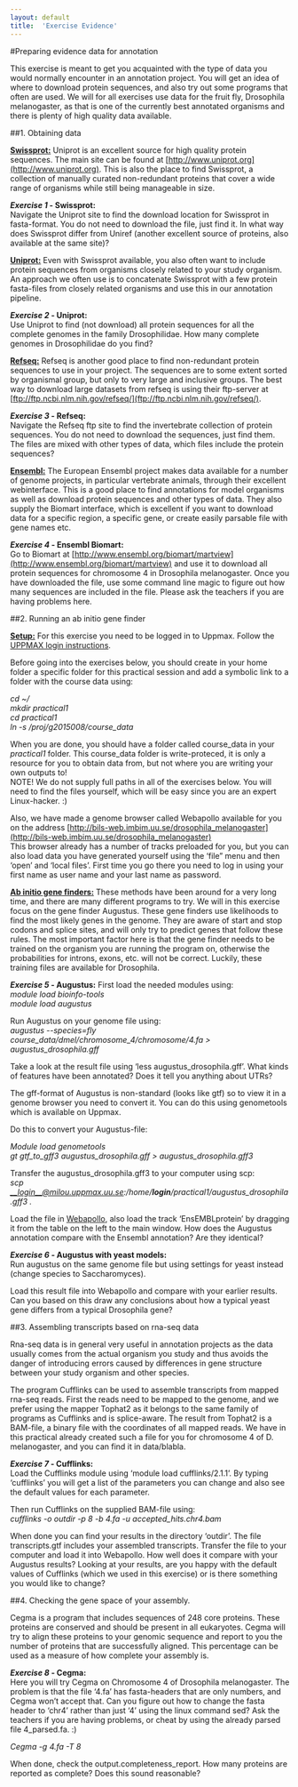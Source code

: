 ```yaml
---
layout: default
title:  'Exercise Evidence'
---
```


#Preparing evidence data for annotation

This exercise is meant to get you acquainted with the type of data you would normally encounter in an annotation project. You will get an idea of where to download protein sequences, and also try out some programs that often are used. We will for all exercises use data for the fruit fly, Drosophila melanogaster, as that is one of the currently best annotated organisms and there is plenty of high quality data available.

##1. Obtaining data

<u>**Swissprot:**</u> Uniprot is an excellent source for high quality protein sequences. The main site can be found at [http://www.uniprot.org](http://www.uniprot.org). This is also the place to find Swissprot, a collection of manually curated non-redundant proteins that cover a wide range of organisms while still being manageable in size.

**_Exercise 1_ - Swissprot:**  
Navigate the Uniprot site to find the download location for Swissprot in fasta-format. You do not need to download the file, just find it. In what way does Swissprot differ from Uniref (another excellent source of proteins, also available at the same site)?

<u>**Uniprot:**</u> Even with Swissprot available, you also often want to include protein sequences from organisms closely related to your study organism. An approach we often use is to concatenate Swissprot with a few protein fasta-files from closely related organisms and use this in our annotation pipeline.

**_Exercise 2_ - Uniprot:**  
Use Uniprot to find (not download) all protein sequences for all the complete genomes in the family Drosophilidae. How many complete genomes in Drosophilidae do you find?

<u>**Refseq:**</u> Refseq is another good place to find non-redundant protein sequences to use in your project. The sequences are to some extent sorted by organismal group, but only to very large and inclusive groups. The best way to download large datasets from refseq is using their ftp-server at [ftp://ftp.ncbi.nlm.nih.gov/refseq/](ftp://ftp.ncbi.nlm.nih.gov/refseq/).

**_Exercise 3_ - Refseq:**  
Navigate the Refseq ftp site to find the invertebrate collection of protein sequences. You do not need to download the sequences, just find them. The files are mixed with other types of data, which files include the protein sequences?

<u>**Ensembl:**</u> The European Ensembl project makes data available for a number of genome projects, in particular vertebrate animals, through their excellent webinterface. This is a good place to find annotations for model organisms as well as download protein sequences and other types of data. They also supply the Biomart interface, which is excellent if you want to download data for a specific region, a specific gene, or create easily parsable file with gene names etc.

**_Exercise 4_ - Ensembl Biomart:**  
Go to Biomart at [http://www.ensembl.org/biomart/martview](http://www.ensembl.org/biomart/martview) and use it to download all protein sequences for chromosome 4 in Drosophila melanogaster. Once you have downloaded the file, use some command line magic to figure out how many sequences are included in the file. Please ask the teachers if you are having problems here.

##2. Running an ab initio gene finder

<u>**Setup:**</u> For this exercise you need to be logged in to Uppmax. Follow the [UPPMAX login instructions](LoginInstructions).

Before going into the exercises below, you should create in your home folder a specific folder for this practical session and add a symbolic link to a folder with the course data using:  

*cd ~/*  
*mkdir practical1*  
*cd practical1*  
*ln -s /proj/g2015008/course\_data*  

When you are done, you should have a folder called course_data in your *practical1* folder. This course\_data folder is write-proteced, it is only a resource for you to obtain data from, but not where you are writing your own outputs to!  
NOTE! We do not supply full paths in all of the exercises below. You will need to find the files yourself, which will be easy since you are an expert Linux-hacker. :)

Also, we have made a genome browser called Webapollo available for you on the address [http://bils-web.imbim.uu.se/drosophila_melanogaster](http://bils-web.imbim.uu.se/drosophila_melanogaster)  
This browser already has a number of tracks preloaded for you, but you can also load data you have generated yourself using the ‘file” menu and then ‘open’ and ‘local files’. First time you go there you need to log in using your first name as user name and your last name as password.

<u>**Ab initio gene finders:**</u> These methods have been around for a very long time, and there are many different programs to try. We will in this exercise focus on the gene finder Augustus. These gene finders use likelihoods to find the most likely genes in the genome. They are aware of start and stop codons and splice sites, and will only try to predict genes that follow these rules. The most important factor here is that the gene finder needs to be trained on the organism you are running the program on, otherwise the probabilities for introns, exons, etc. will not be correct. Luckily, these training files are available for Drosophila.

**_Exercise 5_ - Augustus:**
First load the needed modules using:  
_module load bioinfo-tools_  
_module load augustus_

Run Augustus on your genome file using:  
*augustus --species=fly course\_data/dmel/chromosome\_4/chromosome/4.fa > augustus\_drosophila.gff*

Take a look at the result file using ‘less augustus\_drosophila.gff’. What kinds of features have been annotated? Does it tell you anything about UTRs?

The gff-format of Augustus is non-standard (looks like gtf) so to view it in a genome browser you need to convert it. You can do this using genometools which is available on Uppmax.

Do this to convert your Augustus-file:

*Module load genometools*  
*gt gtf\_to\_gff3 augustus\_drosophila.gff > augustus\_drosophila.gff3*

Transfer the augustus\_drosophila.gff3 to your computer using scp:    
*scp __login__@milou.uppmax.uu.se:/home/__login__/practical1/augustus\_drosophila.gff3 .*  

Load the file in [Webapollo](http://bils-web.imbim.uu.se/drosophila_melanogaster), also load the track ‘EnsEMBLprotein’ by dragging it from the table on the left to the main window. How does the Augustus annotation compare with the Ensembl annotation? Are they identical?

**_Exercise 6 -_ Augustus with yeast models:**  
Run augustus on the same genome file but using settings for yeast instead (change species to Saccharomyces).

Load this result file into Webapollo and compare with your earlier results. Can you based on this draw any conclusions about how a typical yeast gene differs from a typical Drosophila gene?

##3. Assembling transcripts based on rna-seq data

Rna-seq data is in general very useful in annotation projects as the data usually comes from the actual organism you study and thus avoids the danger of introducing errors caused by differences in gene structure between your study organism and other species.

The program Cufflinks can be used to assemble transcripts from mapped rna-seq reads. First the reads need to be mapped to the genome, and we prefer using the mapper Tophat2 as it belongs to the same family of programs as Cufflinks and is splice-aware. The result from Tophat2 is a BAM-file, a binary file with the coordinates of all mapped reads. We have in this practical already created such a file for you for chromosome 4 of D. melanogaster, and you can find it in data/blabla.

**_Exercise 7_ - Cufflinks:**  
Load the Cufflinks module using ‘module load cufflinks/2.1.1’. By typing ‘cufflinks’ you will get a list of the parameters you can change and also see the default values for each parameter.

Then run Cufflinks on the supplied BAM-file using:  
*cufflinks -o outdir -p 8 -b 4.fa -u accepted\_hits.chr4.bam*  

When done you can find your results in the directory ‘outdir’. The file transcripts.gtf includes your assembled transcripts. Transfer the file to your computer and load it into Webapollo. How well does it compare with your Augustus results? Looking at your results, are you happy with the default values of Cufflinks (which we used in this exercise) or is there something you would like to change?

##4. Checking the gene space of your assembly.

Cegma is a program that includes sequences of 248 core proteins. These proteins are conserved and should be present in all eukaryotes. Cegma will try to align these proteins to your genomic sequence and report to you the number of proteins that are successfully aligned. This percentage can be used as a measure of how complete your assembly is.

**_Exercise 8_ - Cegma:**  
Here you will try Cegma on Chromosome 4 of Drosophila melanogaster. The problem is that the file ‘4.fa’ has fasta-headers that are only numbers, and Cegma won’t accept that. Can you figure out how to change the fasta header to ‘chr4’ rather than just ‘4’ using the linux command sed? Ask the teachers if you are having problems, or cheat by using the already parsed file 4_parsed.fa. :)

_Cegma -g 4.fa -T 8_

When done, check the output.completeness_report. How many proteins are reported as complete? Does this sound reasonable?

